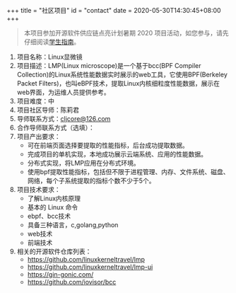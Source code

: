 +++
title = "社区项目"
id = "contact"
date = 2020-05-30T14:30:45+08:00
+++

> 本项目参加开源软件供应链点亮计划暑期 2020 项目活动，如您参与，请先仔细阅读[学生指南](https://isrc.iscas.ac.cn/summer2020/help/student.html)。

1. 项目名称：Linux显微镜
2. 项目描述：LMP(Linux microscope)是一个基于bcc(BPF Compiler Collection)的Linux系统性能数据实时展示的web工具，它使用BPF(Berkeley Packet Filters)，也叫eBPF技术，提取Linux内核细粒度性能数据，展示在web界面，为运维人员提供参考。
3. 项目难度：中
4. 项目社区导师：陈莉君
5. 导师联系方式：cljcore@126.com
6. 合作导师联系方式（选填）：
7. 项目产出要求：
   - 可在前端页面选择要提取的性能指标，后台成功提取数据。
   - 完成项目的单机实现，本地成功展示云端系统、应用的性能数据。
   - 分布式实现，将LMP应用在分布式环境。
   - 使用bpf提取性能指标，包括但不限于进程管理、内存、文件系统、磁盘、网络，每个子系统提取的指标个数不少于5个。
8. 项目技术要求：
   - 了解Linux内核原理
   - 基本的 Linux 命令
   - ebpf、bcc技术
   - 具备三种语言，c,golang,python
   - web技术
   - 前端技术
9. 相关的开源软件仓库列表：
   - https://github.com/linuxkerneltravel/lmp  
   - https://github.com/linuxkerneltravel/lmp-ui
   - https://gin-gonic.com/
   - https://github.com/iovisor/bcc